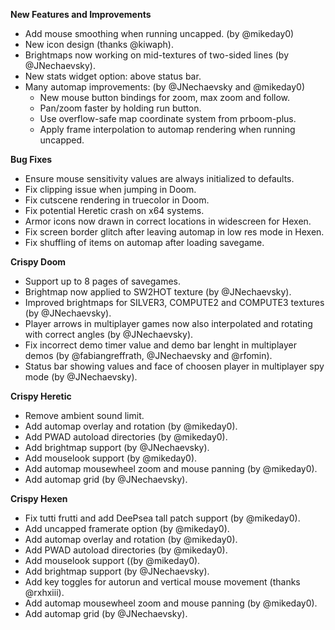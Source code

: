 **New Features and Improvements**
* Add mouse smoothing when running uncapped. (by @mikeday0)
* New icon design (thanks @kiwaph).
* Brightmaps now working on mid-textures of two-sided lines (by @JNechaevsky).
* New stats widget option: above status bar.
* Many automap improvements: (by @JNechaevsky and @mikeday0)
    - New mouse button bindings for zoom, max zoom and follow.
    - Pan/zoom faster by holding run button.
    - Use overflow-safe map coordinate system from prboom-plus.
    - Apply frame interpolation to automap rendering when running uncapped.

**Bug Fixes**
* Ensure mouse sensitivity values are always initialized to defaults.
* Fix clipping issue when jumping in Doom.
* Fix cutscene rendering in truecolor in Doom.
* Fix potential Heretic crash on x64 systems.
* Armor icons now drawn in correct locations in widescreen for Hexen.
* Fix screen border glitch after leaving automap in low res mode in Hexen.
* Fix shuffling of items on automap after loading savegame.

**Crispy Doom**
* Support up to 8 pages of savegames.
* Brightmap now applied to SW2HOT texture (by @JNechaevsky).
* Improved brightmaps for SILVER3, COMPUTE2 and COMPUTE3 textures (by @JNechaevsky).
* Player arrows in multiplayer games now also interpolated and rotating with correct angles (by @JNechaevsky).
* Fix incorrect demo timer value and demo bar lenght in multiplayer demos (by @fabiangreffrath, @JNechaevsky and @rfomin).
* Status bar showing values and face of choosen player in multiplayer spy mode (by @JNechaevsky).

**Crispy Heretic**
* Remove ambient sound limit.
* Add automap overlay and rotation (by @mikeday0).
* Add PWAD autoload directories (by @mikeday0).
* Add brightmap support (by @JNechaevsky).
* Add mouselook support (by @mikeday0).
* Add automap mousewheel zoom and mouse panning (by @mikeday0).
* Add automap grid (by @JNechaevsky).

**Crispy Hexen**
* Fix tutti frutti and add DeePsea tall patch support (by @mikeday0).
* Add uncapped framerate option (by @mikeday0).
* Add automap overlay and rotation (by @mikeday0).
* Add PWAD autoload directories (by @mikeday0).
* Add mouselook support ((by @mikeday0).
* Add brightmap support (by @JNechaevsky).
* Add key toggles for autorun and vertical mouse movement (thanks @rxhxiii).
* Add automap mousewheel zoom and mouse panning (by @mikeday0).
* Add automap grid (by @JNechaevsky).
